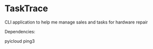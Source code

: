 # TaskTrace
CLI application to help me manage sales and tasks for hardware repair

Dependencies:

pyicloud
ping3
